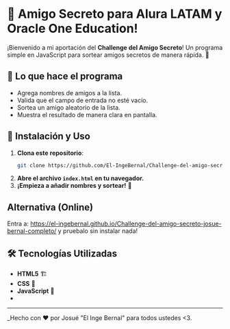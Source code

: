 # 🎁 Amigo Secreto para Alura LATAM y Oracle One Education!

¡Bienvenido a mi aportación del **Challenge del Amigo Secreto**! Un programa simple en JavaScript para sortear amigos secretos de manera rápida. 🥳

## 📌 Lo que hace el programa

- Agrega nombres de amigos a la lista.
- Valida que el campo de entrada no esté vacío.
- Sortea un amigo aleatorio de la lista.
- Muestra el resultado de manera clara en pantalla.

## 🚀 Instalación y Uso

1. **Clona este repositorio**:
   ```bash
   git clone https://github.com/El-IngeBernal/Challenge-del-amigo-secreto-josue-bernal-completo.git
   ```
2. **Abre el archivo `index.html` en tu navegador.**
3. **¡Empieza a añadir nombres y sortear!** 🎉

## Alternativa (Online)
Entra a: https://el-ingebernal.github.io/Challenge-del-amigo-secreto-josue-bernal-completo/ y pruebalo sin instalar nada! 

## 🛠️ Tecnologías Utilizadas

- **HTML5** 🏗️
- **CSS** 🎨
- **JavaScript** 🚀
- 
---
_Hecho con ❤️ por Josué "El Inge Bernal" para todos ustedes <3. 

